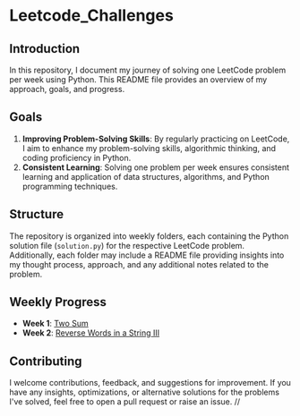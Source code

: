 # Leetcode_Challenges

## Introduction

In this repository, I document my journey of solving one LeetCode problem per week using Python. This README file provides an overview of my approach, goals, and progress.

## Goals

1. **Improving Problem-Solving Skills**: By regularly practicing on LeetCode, I aim to enhance my problem-solving skills, algorithmic thinking, and coding proficiency in Python.
2. **Consistent Learning**: Solving one problem per week ensures consistent learning and application of data structures, algorithms, and Python programming techniques.

## Structure

The repository is organized into weekly folders, each containing the Python solution file (`solution.py`) for the respective LeetCode problem. Additionally, each folder may include a README file providing insights into my thought process, approach, and any additional notes related to the problem.

## Weekly Progress

- **Week 1**: [Two Sum](https://leetcode.com/problems/two-sum/)
- **Week 2**: [Reverse Words in a String III](https://leetcode.com/problems/reverse-words-in-a-string-iii/description/)

## Contributing

I welcome contributions, feedback, and suggestions for improvement. If you have any insights, optimizations, or alternative solutions for the problems I've solved, feel free to open a pull request or raise an issue.
//
